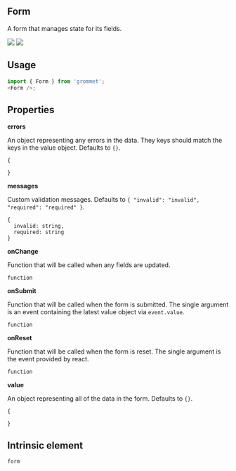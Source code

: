 ## Form

A form that manages state for its fields.

[![](https://cdn-images-1.medium.com/fit/c/120/120/1*TD1P0HtIH9zF0UEH28zYtw.png)](https://storybook.grommet.io/?selectedKind=Form&full=0&addons=0&stories=1&panelRight=0) [![](https://codesandbox.io/static/img/play-codesandbox.svg)](https://codesandbox.io/s/github/grommet/grommet-sandbox?initialpath=form&module=%2Fsrc%2FForm.js)

## Usage

```javascript
import { Form } from 'grommet';
<Form />;
```

## Properties

**errors**

An object representing any errors in the data. They keys should
match the keys in the value object. Defaults to `{}`.

```
{

}
```

**messages**

Custom validation messages. Defaults to `{ "invalid": "invalid", "required": "required" }`.

```
{
  invalid: string,
  required: string
}
```

**onChange**

Function that will be called when any fields are updated.

```
function
```

**onSubmit**

Function that will be called when the form is submitted. The
single argument is an event containing the latest value object
via `event.value`.

```
function
```

**onReset**

Function that will be called when the form is reset. The
single argument is the event provided by react.

```
function
```

**value**

An object representing all of the data in the form. Defaults to `{}`.

```
{

}
```

## Intrinsic element

```
form
```
